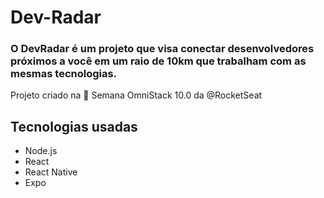 # Dev-Radar
### O DevRadar é um projeto que visa conectar desenvolvedores próximos a você em um raio de 10km que trabalham com as mesmas tecnologias.
Projeto criado na 🚀 Semana OmniStack 10.0 da @RocketSeat

## Tecnologias usadas
- Node.js
- React
- React Native
- Expo

